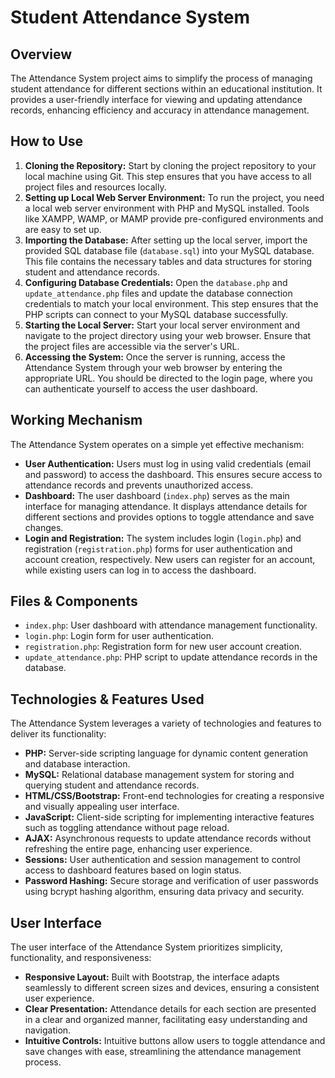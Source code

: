 # Student Attendance System

## Overview
The Attendance System project aims to simplify the process of managing student attendance for different sections within an educational institution. It provides a user-friendly interface for viewing and updating attendance records, enhancing efficiency and accuracy in attendance management.

## How to Use
1. **Cloning the Repository:** Start by cloning the project repository to your local machine using Git. This step ensures that you have access to all project files and resources locally.
2. **Setting up Local Web Server Environment:** To run the project, you need a local web server environment with PHP and MySQL installed. Tools like XAMPP, WAMP, or MAMP provide pre-configured environments and are easy to set up.
3. **Importing the Database:** After setting up the local server, import the provided SQL database file (`database.sql`) into your MySQL database. This file contains the necessary tables and data structures for storing student and attendance records.
4. **Configuring Database Credentials:** Open the `database.php` and `update_attendance.php` files and update the database connection credentials to match your local environment. This step ensures that the PHP scripts can connect to your MySQL database successfully.
5. **Starting the Local Server:** Start your local server environment and navigate to the project directory using your web browser. Ensure that the project files are accessible via the server's URL.
6. **Accessing the System:** Once the server is running, access the Attendance System through your web browser by entering the appropriate URL. You should be directed to the login page, where you can authenticate yourself to access the user dashboard.

## Working Mechanism
The Attendance System operates on a simple yet effective mechanism:
- **User Authentication:** Users must log in using valid credentials (email and password) to access the dashboard. This ensures secure access to attendance records and prevents unauthorized access.
- **Dashboard:** The user dashboard (`index.php`) serves as the main interface for managing attendance. It displays attendance details for different sections and provides options to toggle attendance and save changes.
- **Login and Registration:** The system includes login (`login.php`) and registration (`registration.php`) forms for user authentication and account creation, respectively. New users can register for an account, while existing users can log in to access the dashboard.

## Files & Components
- `index.php`: User dashboard with attendance management functionality.
- `login.php`: Login form for user authentication.
- `registration.php`: Registration form for new user account creation.
- `update_attendance.php`: PHP script to update attendance records in the database.

## Technologies & Features Used
The Attendance System leverages a variety of technologies and features to deliver its functionality:
- **PHP:** Server-side scripting language for dynamic content generation and database interaction.
- **MySQL:** Relational database management system for storing and querying student and attendance records.
- **HTML/CSS/Bootstrap:** Front-end technologies for creating a responsive and visually appealing user interface.
- **JavaScript:** Client-side scripting for implementing interactive features such as toggling attendance without page reload.
- **AJAX:** Asynchronous requests to update attendance records without refreshing the entire page, enhancing user experience.
- **Sessions:** User authentication and session management to control access to dashboard features based on login status.
- **Password Hashing:** Secure storage and verification of user passwords using bcrypt hashing algorithm, ensuring data privacy and security.

## User Interface
The user interface of the Attendance System prioritizes simplicity, functionality, and responsiveness:
- **Responsive Layout:** Built with Bootstrap, the interface adapts seamlessly to different screen sizes and devices, ensuring a consistent user experience.
- **Clear Presentation:** Attendance details for each section are presented in a clear and organized manner, facilitating easy understanding and navigation.
- **Intuitive Controls:** Intuitive buttons allow users to toggle attendance and save changes with ease, streamlining the attendance management process.
